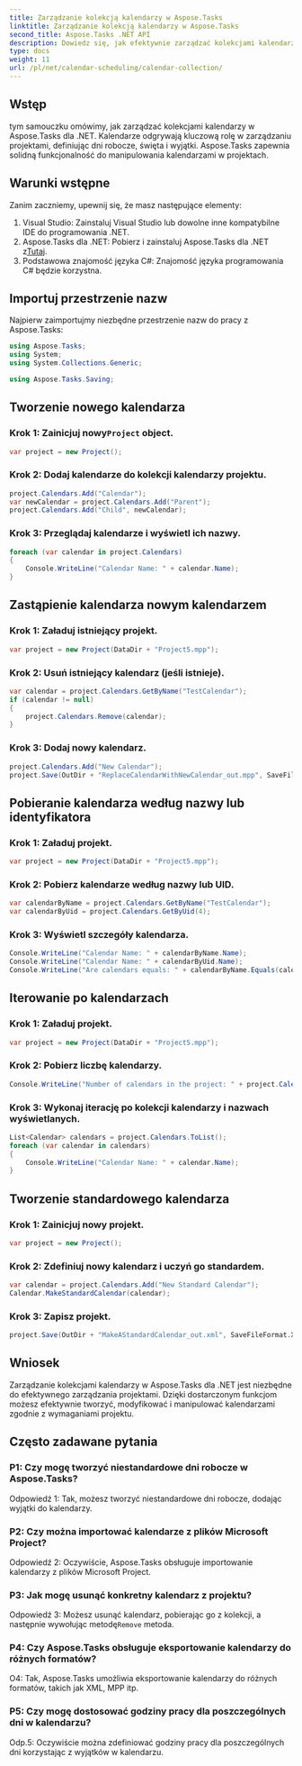 ```yaml
---
title: Zarządzanie kolekcją kalendarzy w Aspose.Tasks
linktitle: Zarządzanie kolekcją kalendarzy w Aspose.Tasks
second_title: Aspose.Tasks .NET API
description: Dowiedz się, jak efektywnie zarządzać kolekcjami kalendarzy w Aspose.Tasks dla .NET. Z łatwością twórz, modyfikuj i manipuluj kalendarzami.
type: docs
weight: 11
url: /pl/net/calendar-scheduling/calendar-collection/
---
```

## Wstęp

tym samouczku omówimy, jak zarządzać kolekcjami kalendarzy w Aspose.Tasks dla .NET. Kalendarze odgrywają kluczową rolę w zarządzaniu projektami, definiując dni robocze, święta i wyjątki. Aspose.Tasks zapewnia solidną funkcjonalność do manipulowania kalendarzami w projektach.

## Warunki wstępne

Zanim zaczniemy, upewnij się, że masz następujące elementy:

1. Visual Studio: Zainstaluj Visual Studio lub dowolne inne kompatybilne IDE do programowania .NET.
2.  Aspose.Tasks dla .NET: Pobierz i zainstaluj Aspose.Tasks dla .NET z[Tutaj](https://releases.aspose.com/tasks/net/).
3. Podstawowa znajomość języka C#: Znajomość języka programowania C# będzie korzystna.

## Importuj przestrzenie nazw

Najpierw zaimportujmy niezbędne przestrzenie nazw do pracy z Aspose.Tasks:

```csharp
using Aspose.Tasks;
using System;
using System.Collections.Generic;

using Aspose.Tasks.Saving;

```

## Tworzenie nowego kalendarza

###  Krok 1: Zainicjuj nowy`Project` object.
```csharp
var project = new Project();
```

### Krok 2: Dodaj kalendarze do kolekcji kalendarzy projektu.
```csharp
project.Calendars.Add("Calendar");
var newCalendar = project.Calendars.Add("Parent");
project.Calendars.Add("Child", newCalendar);
```

### Krok 3: Przeglądaj kalendarze i wyświetl ich nazwy.
```csharp
foreach (var calendar in project.Calendars)
{
    Console.WriteLine("Calendar Name: " + calendar.Name);
}
```

## Zastąpienie kalendarza nowym kalendarzem

### Krok 1: Załaduj istniejący projekt.
```csharp
var project = new Project(DataDir + "Project5.mpp");
```

### Krok 2: Usuń istniejący kalendarz (jeśli istnieje).
```csharp
var calendar = project.Calendars.GetByName("TestCalendar");
if (calendar != null)
{
    project.Calendars.Remove(calendar);
}
```

### Krok 3: Dodaj nowy kalendarz.
```csharp
project.Calendars.Add("New Calendar");
project.Save(OutDir + "ReplaceCalendarWithNewCalendar_out.mpp", SaveFileFormat.Mpp);
```

## Pobieranie kalendarza według nazwy lub identyfikatora

### Krok 1: Załaduj projekt.
```csharp
var project = new Project(DataDir + "Project5.mpp");
```

### Krok 2: Pobierz kalendarze według nazwy lub UID.
```csharp
var calendarByName = project.Calendars.GetByName("TestCalendar");
var calendarByUid = project.Calendars.GetByUid(4);
```

### Krok 3: Wyświetl szczegóły kalendarza.
```csharp
Console.WriteLine("Calendar Name: " + calendarByName.Name);
Console.WriteLine("Calendar Name: " + calendarByUid.Name);
Console.WriteLine("Are calendars equals: " + calendarByName.Equals(calendarByUid));
```

## Iterowanie po kalendarzach

### Krok 1: Załaduj projekt.
```csharp
var project = new Project(DataDir + "Project5.mpp");
```

### Krok 2: Pobierz liczbę kalendarzy.
```csharp
Console.WriteLine("Number of calendars in the project: " + project.Calendars.Count);
```

### Krok 3: Wykonaj iterację po kolekcji kalendarzy i nazwach wyświetlanych.
```csharp
List<Calendar> calendars = project.Calendars.ToList();
foreach (var calendar in calendars)
{
    Console.WriteLine("Calendar Name: " + calendar.Name);
}
```

## Tworzenie standardowego kalendarza

### Krok 1: Zainicjuj nowy projekt.
```csharp
var project = new Project();
```

### Krok 2: Zdefiniuj nowy kalendarz i uczyń go standardem.
```csharp
var calendar = project.Calendars.Add("New Standard Calendar");
Calendar.MakeStandardCalendar(calendar);
```

### Krok 3: Zapisz projekt.
```csharp
project.Save(OutDir + "MakeAStandardCalendar_out.xml", SaveFileFormat.Xml);
```

## Wniosek

Zarządzanie kolekcjami kalendarzy w Aspose.Tasks dla .NET jest niezbędne do efektywnego zarządzania projektami. Dzięki dostarczonym funkcjom możesz efektywnie tworzyć, modyfikować i manipulować kalendarzami zgodnie z wymaganiami projektu.

## Często zadawane pytania

### P1: Czy mogę tworzyć niestandardowe dni robocze w Aspose.Tasks?

Odpowiedź 1: Tak, możesz tworzyć niestandardowe dni robocze, dodając wyjątki do kalendarzy.

### P2: Czy można importować kalendarze z plików Microsoft Project?

Odpowiedź 2: Oczywiście, Aspose.Tasks obsługuje importowanie kalendarzy z plików Microsoft Project.

### P3: Jak mogę usunąć konkretny kalendarz z projektu?

Odpowiedź 3: Możesz usunąć kalendarz, pobierając go z kolekcji, a następnie wywołując metodę`Remove` metoda.

### P4: Czy Aspose.Tasks obsługuje eksportowanie kalendarzy do różnych formatów?

O4: Tak, Aspose.Tasks umożliwia eksportowanie kalendarzy do różnych formatów, takich jak XML, MPP itp.

### P5: Czy mogę dostosować godziny pracy dla poszczególnych dni w kalendarzu?

Odp.5: Oczywiście można zdefiniować godziny pracy dla poszczególnych dni korzystając z wyjątków w kalendarzu.